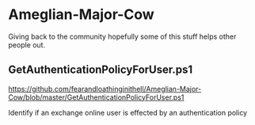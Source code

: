 # Ameglian-Major-Cow
Giving back to the community hopefully some of this stuff helps other people out.
## GetAuthenticationPolicyForUser.ps1
https://github.com/fearandloathinginithell/Ameglian-Major-Cow/blob/master/GetAuthenticationPolicyForUser.ps1

Identify if an exchange online user is effected by an authentication policy 
